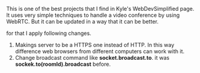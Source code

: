 This is one of the best projects that I find in Kyle's WebDevSimplified page.
It uses very simple techniques to handle a video conference by using WebRTC.
But it can be updated in a way that it can be better.

for that I apply following changes.
1. Makings server to be a HTTPS one instead of HTTP. In this way difference web browsers from different computers can work with it. 
2. Change broadcast command like **socket.broadcast.to**. it was **sockek.to(roomId).broadcast** before.
